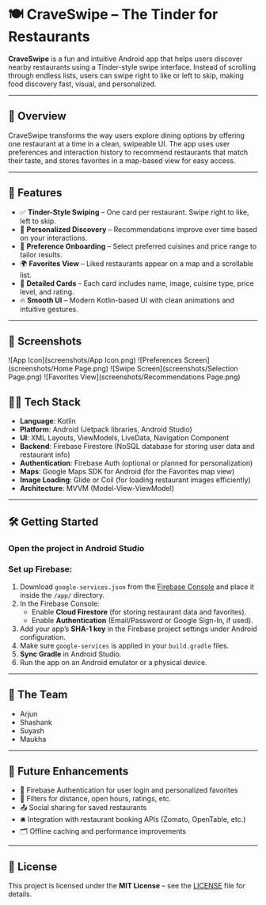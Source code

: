 # 🍽️ CraveSwipe – The Tinder for Restaurants

**CraveSwipe** is a fun and intuitive Android app that helps users discover nearby restaurants using a Tinder-style swipe interface. Instead of scrolling through endless lists, users can swipe right to like or left to skip, making food discovery fast, visual, and personalized.

---

## 🚀 Overview

CraveSwipe transforms the way users explore dining options by offering one restaurant at a time in a clean, swipeable UI. The app uses user preferences and interaction history to recommend restaurants that match their taste, and stores favorites in a map-based view for easy access.

---

## 🎯 Features

- ✅ **Tinder-Style Swiping** – One card per restaurant. Swipe right to like, left to skip.
- 🍕 **Personalized Discovery** – Recommendations improve over time based on your interactions.
- 🍣 **Preference Onboarding** – Select preferred cuisines and price range to tailor results.
- 🌍 **Favorites View** – Liked restaurants appear on a map and a scrollable list.
- 📲 **Detailed Cards** – Each card includes name, image, cuisine type, price level, and rating.
- 🔥 **Smooth UI** – Modern Kotlin-based UI with clean animations and intuitive gestures.

---

## 📸 Screenshots

![App Icon](screenshots/App Icon.png)
![Preferences Screen](screenshots/Home Page.png)
![Swipe Screen](screenshots/Selection Page.png)
![Favorites View](screenshots/Recommendations Page.png)

## 🧑‍💻 Tech Stack

- **Language**: Kotlin  
- **Platform**: Android (Jetpack libraries, Android Studio)  
- **UI**: XML Layouts, ViewModels, LiveData, Navigation Component  
- **Backend**: Firebase Firestore (NoSQL database for storing user data and restaurant info)  
- **Authentication**: Firebase Auth (optional or planned for personalization)  
- **Maps**: Google Maps SDK for Android (for the Favorites map view)  
- **Image Loading**: Glide or Coil (for loading restaurant images efficiently)  
- **Architecture**: MVVM (Model-View-ViewModel)  

---

## 🛠️ Getting Started

### Open the project in Android Studio

### Set up Firebase:

1. Download `google-services.json` from the [Firebase Console](https://console.firebase.google.com/) and place it inside the `/app/` directory.
2. In the Firebase Console:
   - Enable **Cloud Firestore** (for storing restaurant data and favorites).
   - Enable **Authentication** (Email/Password or Google Sign-In, if used).
3. Add your app’s **SHA-1 key** in the Firebase project settings under Android configuration.
4. Make sure `google-services` is applied in your `build.gradle` files.
5. **Sync Gradle** in Android Studio.
6. Run the app on an Android emulator or a physical device.

---

## 👥 The Team

- Arjun  
- Shashank  
- Suyash  
- Maukha  

---

## 🌟 Future Enhancements

- 🔐 Firebase Authentication for user login and personalized favorites  
- 🧭 Filters for distance, open hours, ratings, etc.  
- 📤 Social sharing for saved restaurants  
- 🛎️ Integration with restaurant booking APIs (Zomato, OpenTable, etc.)  
- 🗂️ Offline caching and performance improvements  

---

## 📄 License

This project is licensed under the **MIT License** – see the [LICENSE](LICENSE) file for details.

